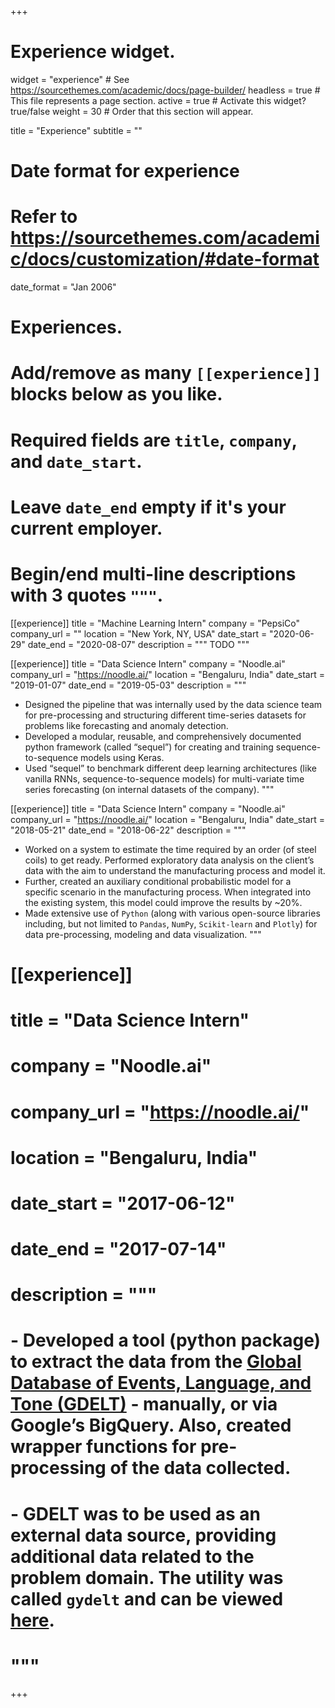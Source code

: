+++
# Experience widget.
widget = "experience"  # See https://sourcethemes.com/academic/docs/page-builder/
headless = true  # This file represents a page section.
active = true  # Activate this widget? true/false
weight = 30  # Order that this section will appear.

title = "Experience"
subtitle = ""

# Date format for experience
#   Refer to https://sourcethemes.com/academic/docs/customization/#date-format
date_format = "Jan 2006"

# Experiences.
#   Add/remove as many `[[experience]]` blocks below as you like.
#   Required fields are `title`, `company`, and `date_start`.
#   Leave `date_end` empty if it's your current employer.
#   Begin/end multi-line descriptions with 3 quotes `"""`.
[[experience]]
  title = "Machine Learning Intern"
  company = "PepsiCo"
  company_url = ""
  location = "New York, NY, USA"
  date_start = "2020-06-29"
  date_end = "2020-08-07"
  description = """
  TODO
  """

[[experience]]
  title = "Data Science Intern"
  company = "Noodle.ai"
  company_url = "https://noodle.ai/"
  location = "Bengaluru, India"
  date_start = "2019-01-07"
  date_end = "2019-05-03"
  description = """
  - Designed the pipeline that was internally used by the data science team for pre-processing and structuring different time-series datasets for problems like forecasting and anomaly detection.
  - Developed a modular, reusable, and comprehensively documented python framework (called “sequel”) for creating and training sequence-to-sequence models using Keras.
  - Used “sequel” to benchmark different deep learning architectures (like vanilla RNNs, sequence-to-sequence models) for multi-variate time series forecasting (on internal datasets of the company).
  """

[[experience]]
  title = "Data Science Intern"
  company = "Noodle.ai"
  company_url = "https://noodle.ai/"
  location = "Bengaluru, India"
  date_start = "2018-05-21"
  date_end = "2018-06-22"
  description = """
  - Worked on a system to estimate the time required by an order (of steel coils) to get ready. Performed exploratory data analysis on the client’s data with the aim to understand the manufacturing process and model it.
  - Further, created an auxiliary conditional probabilistic model for a specific scenario in the manufacturing process. When integrated into the existing system, this model could improve the results by ~20%.
  - Made extensive use of `Python` (along with various open-source libraries including, but not limited to `Pandas`, `NumPy`, `Scikit-learn` and `Plotly`) for data pre-processing, modeling and data visualization.
  """

# [[experience]]
#   title = "Data Science Intern"
#   company = "Noodle.ai"
#   company_url = "https://noodle.ai/"
#   location = "Bengaluru, India"
#   date_start = "2017-06-12"
#   date_end = "2017-07-14"
#   description = """
#   - Developed a tool (python package) to extract the data from the [Global Database of Events, Language, and Tone (GDELT)](https://www.gdeltproject.org/) - manually, or via Google’s BigQuery. Also, created wrapper functions for pre-processing of the data collected. 
#   - GDELT was to be used as an external data source, providing additional data related to the problem domain. The utility was called `gydelt` and can be viewed [here](https://mrinaljain17.github.io/gydelt/).
#   """

+++
